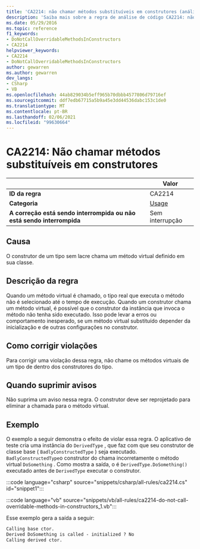 ```yaml
---
title: 'CA2214: não chamar métodos substituíveis em construtores (análise de código)'
description: 'Saiba mais sobre a regra de análise de código CA2214: não chame métodos substituíveis em construtores'
ms.date: 05/29/2016
ms.topic: reference
f1_keywords:
- DoNotCallOverridableMethodsInConstructors
- CA2214
helpviewer_keywords:
- CA2214
- DoNotCallOverridableMethodsInConstructors
author: gewarren
ms.author: gewarren
dev_langs:
- CSharp
- VB
ms.openlocfilehash: 44ab829034b5eff965b70dbbb4577806d79716ef
ms.sourcegitcommit: ddf7edb67715a5b9a45e3dd44536dabc153c1de0
ms.translationtype: MT
ms.contentlocale: pt-BR
ms.lasthandoff: 02/06/2021
ms.locfileid: "99630664"
---
```

# <a name="ca2214-do-not-call-overridable-methods-in-constructors"></a>CA2214: Não chamar métodos substituíveis em construtores

| | Valor |
|-|-|
| **ID da regra** |CA2214|
| **Categoria** |[Usage](usage-warnings.md)|
| **A correção está sendo interrompida ou não está sendo interrompida** |Sem interrupção|

## <a name="cause"></a>Causa

O construtor de um tipo sem lacre chama um método virtual definido em sua classe.

## <a name="rule-description"></a>Descrição da regra

Quando um método virtual é chamado, o tipo real que executa o método não é selecionado até o tempo de execução. Quando um construtor chama um método virtual, é possível que o construtor da instância que invoca o método não tenha sido executado. Isso pode levar a erros ou comportamento inesperado, se um método virtual substituído depender da inicialização e de outras configurações no construtor.

## <a name="how-to-fix-violations"></a>Como corrigir violações

Para corrigir uma violação dessa regra, não chame os métodos virtuais de um tipo de dentro dos construtores do tipo.

## <a name="when-to-suppress-warnings"></a>Quando suprimir avisos

Não suprima um aviso nessa regra. O construtor deve ser reprojetado para eliminar a chamada para o método virtual.

## <a name="example"></a>Exemplo

O exemplo a seguir demonstra o efeito de violar essa regra. O aplicativo de teste cria uma instância do `DerivedType` , que faz com que seu construtor de classe base ( `BadlyConstructedType` ) seja executado. `BadlyConstructedType`o construtor do chama incorretamente o método virtual `DoSomething` . Como mostra a saída, o é `DerivedType.DoSomething()` executado antes de `DerivedType` executar o construtor.

:::code language="csharp" source="snippets/csharp/all-rules/ca2214.cs" id="snippet1":::

:::code language="vb" source="snippets/vb/all-rules/ca2214-do-not-call-overridable-methods-in-constructors_1.vb":::

Esse exemplo gera a saída a seguir:

```txt
Calling base ctor.
Derived DoSomething is called - initialized ? No
Calling derived ctor.
```
